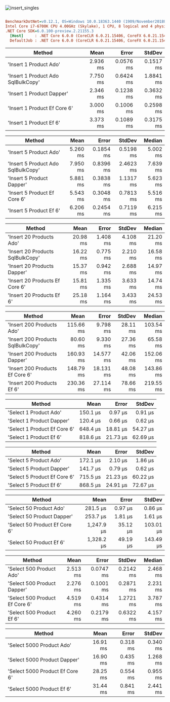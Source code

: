 ![insert_singles](https://user-images.githubusercontent.com/35473406/113652005-06805580-9661-11eb-9b61-8b4eab37bdc4.PNG)

``` ini

BenchmarkDotNet=v0.12.1, OS=Windows 10.0.18363.1440 (1909/November2018Update/19H2)
Intel Core i7-6700K CPU 4.00GHz (Skylake), 1 CPU, 8 logical and 4 physical cores
.NET Core SDK=6.0.100-preview.2.21155.3
  [Host]     : .NET Core 6.0.0 (CoreCLR 6.0.21.15406, CoreFX 6.0.21.15406), X64 RyuJIT
  DefaultJob : .NET Core 6.0.0 (CoreCLR 6.0.21.15406, CoreFX 6.0.21.15406), X64 RyuJIT


```
|                             Method |     Mean |     Error |    StdDev |
|----------------------------------- |---------:|----------:|----------:|
|             &#39;Insert 1 Product Ado&#39; | 2.936 ms | 0.0576 ms | 0.1517 ms |
| &#39;Insert 1 Product Ado SqlBulkCopy&#39; | 7.750 ms | 0.6424 ms | 1.8841 ms |
|          &#39;Insert 1 Product Dapper&#39; | 2.346 ms | 0.1238 ms | 0.3632 ms |
|       &#39;Insert 1 Product Ef Core 6&#39; | 3.000 ms | 0.1006 ms | 0.2598 ms |
|            &#39;Insert 1 Product Ef 6&#39; | 3.373 ms | 0.1089 ms | 0.3175 ms |


|                             Method |     Mean |     Error |    StdDev |   Median |
|----------------------------------- |---------:|----------:|----------:|---------:|
|             &#39;Insert 5 Product Ado&#39; | 5.260 ms | 0.1854 ms | 0.5198 ms | 5.002 ms |
| &#39;Insert 5 Product Ado SqlBulkCopy&#39; | 7.950 ms | 0.8396 ms | 2.4623 ms | 7.639 ms |
|          &#39;Insert 5 Product Dapper&#39; | 5.881 ms | 0.3838 ms | 1.1317 ms | 5.623 ms |
|       &#39;Insert 5 Product Ef Core 6&#39; | 5.543 ms | 0.3048 ms | 0.7813 ms | 5.516 ms |
|            &#39;Insert 5 Product Ef 6&#39; | 6.206 ms | 0.2454 ms | 0.7119 ms | 6.215 ms |


|                           Method |     Mean |    Error |   StdDev |   Median |
|--------------------------------- |---------:|---------:|---------:|---------:|
|         &#39;Insert 20 Products Ado&#39; | 20.98 ms | 1.408 ms | 4.108 ms | 21.20 ms |
| &#39;Insert 20 Products SqlBulkCopy&#39; | 16.22 ms | 0.775 ms | 2.210 ms | 16.58 ms |
|      &#39;Insert 20 Products Dapper&#39; | 15.37 ms | 0.942 ms | 2.688 ms | 14.97 ms |
|   &#39;Insert 20 Products Ef Core 6&#39; | 15.81 ms | 1.335 ms | 3.633 ms | 14.74 ms |
|        &#39;Insert 20 Products Ef 6&#39; | 25.18 ms | 1.164 ms | 3.433 ms | 24.53 ms |


|                            Method |      Mean |     Error |   StdDev |    Median |
|---------------------------------- |----------:|----------:|---------:|----------:|
|         &#39;Insert 200 Products Ado&#39; | 115.66 ms |  9.798 ms | 28.11 ms | 103.54 ms |
| &#39;Insert 200 Products SqlBulkCopy&#39; |  80.60 ms |  9.330 ms | 27.36 ms |  65.58 ms |
|      &#39;Insert 200 Products Dapper&#39; | 160.93 ms | 14.577 ms | 42.06 ms | 152.06 ms |
|   &#39;Insert 200 Products Ef Core 6&#39; | 148.79 ms | 18.131 ms | 48.08 ms | 143.86 ms |
|        &#39;Insert 200 Products Ef 6&#39; | 230.36 ms | 27.114 ms | 78.66 ms | 219.55 ms |


|                       Method |     Mean |    Error |   StdDev |
|----------------------------- |---------:|---------:|---------:|
|       &#39;Select 1 Product Ado&#39; | 150.1 μs |  0.97 μs |  0.91 μs |
|    &#39;Select 1 Product Dapper&#39; | 120.4 μs |  0.66 μs |  0.62 μs |
| &#39;Select 1 Product Ef Core 6&#39; | 648.4 μs | 18.81 μs | 54.27 μs |
|      &#39;Select 1 Product Ef 6&#39; | 818.6 μs | 21.73 μs | 62.69 μs |

|                       Method |     Mean |    Error |   StdDev |
|----------------------------- |---------:|---------:|---------:|
|       &#39;Select 5 Product Ado&#39; | 172.1 μs |  2.10 μs |  1.86 μs |
|    &#39;Select 5 Product Dapper&#39; | 141.7 μs |  0.79 μs |  0.62 μs |
| &#39;Select 5 Product Ef Core 6&#39; | 715.5 μs | 21.23 μs | 60.22 μs |
|      &#39;Select 5 Product Ef 6&#39; | 868.5 μs | 24.91 μs | 72.67 μs |


|                        Method |       Mean |    Error |    StdDev |
|------------------------------ |-----------:|---------:|----------:|
|       &#39;Select 50 Product Ado&#39; |   281.5 μs |  0.97 μs |   0.86 μs |
|    &#39;Select 50 Product Dapper&#39; |   253.7 μs |  1.81 μs |   1.61 μs |
| &#39;Select 50 Product Ef Core 6&#39; | 1,247.9 μs | 35.12 μs | 103.01 μs |
|      &#39;Select 50 Product Ef 6&#39; | 1,328.2 μs | 49.19 μs | 143.49 μs |


|                         Method |     Mean |     Error |    StdDev |   Median |
|------------------------------- |---------:|----------:|----------:|---------:|
|       &#39;Select 500 Product Ado&#39; | 2.513 ms | 0.0747 ms | 0.2142 ms | 2.468 ms |
|    &#39;Select 500 Product Dapper&#39; | 2.276 ms | 0.1001 ms | 0.2871 ms | 2.231 ms |
| &#39;Select 500 Product Ef Core 6&#39; | 4.519 ms | 0.4314 ms | 1.2721 ms | 3.787 ms |
|      &#39;Select 500 Product Ef 6&#39; | 4.260 ms | 0.2179 ms | 0.6322 ms | 4.157 ms |


|                          Method |     Mean |    Error |   StdDev |
|-------------------------------- |---------:|---------:|---------:|
|       &#39;Select 5000 Product Ado&#39; | 16.91 ms | 0.318 ms | 0.340 ms |
|    &#39;Select 5000 Product Dapper&#39; | 16.90 ms | 0.435 ms | 1.268 ms |
| &#39;Select 5000 Product Ef Core 6&#39; | 28.25 ms | 0.554 ms | 0.955 ms |
|      &#39;Select 5000 Product Ef 6&#39; | 31.44 ms | 0.841 ms | 2.441 ms |
